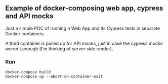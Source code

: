 ## Example of docker-composing web app, cypress and API mocks
Just a simple POC of running a Web App and its Cypress tests in separate Docker containers.

A third container is pulled up for API mocks, just in case the cypress mocks weren't enough (I'm thinking of server side render).


### Run
```
docker-compose build
docker-compose up --abort-on-container-exit
```